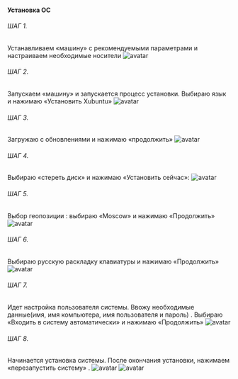 #### Установка ОС
###### ШАГ 1. 
Устанавливаем «машину» с рекомендуемыми параметрами и настраиваем необходимые носители 
 ![avatar](https://sun9-36.userapi.com/impg/y6IsRKmnxuftYt9vWMAPnZk5lyNkfrL9291tOQ/42aKPXYZdfA.jpg?size=807x485&quality=96&sign=bc1c98d891e675630a2cbfea59bf9062&type=album)
###### ШАГ 2. 
 Запускаем «машину» и запускается процесс установки. Выбираю язык и нажимаю «Установить Xubuntu»
![avatar](https://sun9-42.userapi.com/impg/iGUl5mhIpSvX87cPAgoUVDKJE4HazCXtZMCOyA/0KVkest-r-0.jpg?size=807x685&quality=96&sign=619117e4b21f64d8a336cbd50446b502&type=album)
###### ШАГ 3.
Загружаю с обновлениями и нажимаю «продолжить»
![avatar](https://sun9-65.userapi.com/impg/_RLhbPz-3ic5eMSCc21WY30zyfk1eMufvHqaxw/8gF26jfmN88.jpg?size=807x662&quality=96&sign=d6ac73b199c3329035b98efa661fe032&type=album)
###### ШАГ 4.
Выбираю «стереть диск» и нажимаю «Установить сейчас»:
![avatar](https://sun9-31.userapi.com/impg/UMGKjWe619MTSxX1mCDxx7yFsOBI00dK_0jPYQ/wKdCRVrLPwA.jpg?size=807x688&quality=96&sign=bb68be0b0376e50a6069934c56b4a847&type=album)
###### ШАГ 5.
Выбор геопозиции : выбираю «Moscow» и нажимаю «Продолжить»
![avatar](https://sun9-78.userapi.com/impg/0wTELmZVsgWZeiJBBLdl78q6bq_mj6bKijdZvA/uM8ykr_s_jA.jpg?size=807x700&quality=96&sign=a97d8b5721bb9bccaec6dd9ca1425c3e&type=album)
###### ШАГ 6.
Выбираю русскую раскладку клавиатуры и нажимаю «Продолжить»
![avatar](https://sun9-51.userapi.com/impg/GZOLH-tEixtbplw_ZWVW1KLTsse7v9WdVqkw5w/3w2H_DIaKtc.jpg?size=807x665&quality=96&sign=f7444484de7783c5cc8832c182966f8d&type=album)
###### ШАГ 7.
Идет настройка пользователя системы. Ввожу необходимые данные(имя, имя компьютера, имя пользователя и пароль) . Выбираю «Входить в систему автоматически» и нажимаю «Продолжить»
![avatar](https://sun9-84.userapi.com/impg/QZc9qDKBBui9YZsKMArfO5RGKpjpgoANd91zzg/QAd-GzWlcYg.jpg?size=807x689&quality=96&sign=76a772a7ac497350610c13513a382803&type=album)
###### ШАГ 8.
Начинается установка системы. После окончания установки, нажимаем «перезапустить систему» .
![avatar](https://sun9-80.userapi.com/impg/4alk-6JF3plFEI-p6d2bvHfqqlkynDmprWe-Jg/k30eXxsTUY0.jpg?size=807x673&quality=96&sign=57734947761995ad8319f58c1462ea8e&type=album)
![avatar](https://sun9-66.userapi.com/impg/kIjzMKyR4o_rRpNfzI9kyt-2hNgIZ1kkQ_2UIA/hEtGxXV-3v4.jpg?size=847x692&quality=96&sign=b685bbca3fe1049be1775a993cb57869&type=album)


